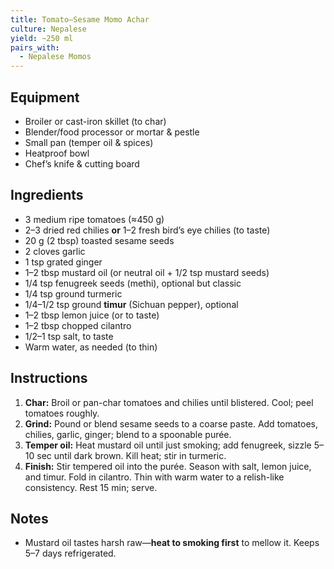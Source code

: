 ```yaml
---
title: Tomato–Sesame Momo Achar
culture: Nepalese
yield: ~250 ml
pairs_with:
  - Nepalese Momos
---
```


## Equipment
- Broiler or cast-iron skillet (to char)
- Blender/food processor or mortar & pestle
- Small pan (temper oil & spices)
- Heatproof bowl
- Chef’s knife & cutting board

## Ingredients
- 3 medium ripe tomatoes (≈450 g)
- 2–3 dried red chilies **or** 1–2 fresh bird’s eye chilies (to taste)
- 20 g (2 tbsp) toasted sesame seeds
- 2 cloves garlic
- 1 tsp grated ginger
- 1–2 tbsp mustard oil (or neutral oil + 1/2 tsp mustard seeds)
- 1/4 tsp fenugreek seeds (methi), optional but classic
- 1/4 tsp ground turmeric
- 1/4–1/2 tsp ground **timur** (Sichuan pepper), optional
- 1–2 tbsp lemon juice (or to taste)
- 1–2 tbsp chopped cilantro
- 1/2–1 tsp salt, to taste
- Warm water, as needed (to thin)

## Instructions
1. **Char:** Broil or pan-char tomatoes and chilies until blistered. Cool; peel tomatoes roughly.
2. **Grind:** Pound or blend sesame seeds to a coarse paste. Add tomatoes, chilies, garlic, ginger; blend to a spoonable purée.
3. **Temper oil:** Heat mustard oil until just smoking; add fenugreek, sizzle 5–10 sec until dark brown. Kill heat; stir in turmeric.
4. **Finish:** Stir tempered oil into the purée. Season with salt, lemon juice, and timur. Fold in cilantro. Thin with warm water to a relish-like consistency. Rest 15 min; serve.

## Notes
- Mustard oil tastes harsh raw—**heat to smoking first** to mellow it. Keeps 5–7 days refrigerated.
